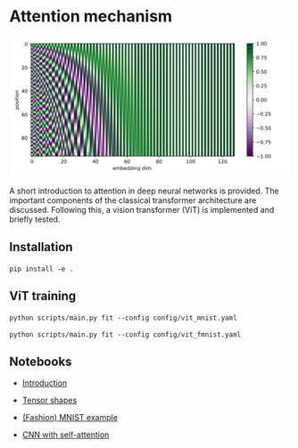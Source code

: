 # Attention mechanism

![Sinusoidal encoding of spatial positions or times](assets/sinusoidal.svg "Sinusoidal encoding")

A short introduction to attention in deep neural networks is provided.
The important components of the classical transformer architecture are discussed.
Following this, a vision transformer (ViT) is implemented and briefly tested.

## Installation

```
pip install -e .
```

## ViT training

```
python scripts/main.py fit --config config/vit_mnist.yaml
```

```
python scripts/main.py fit --config config/vit_fmnist.yaml
```

## Notebooks

- [Introduction](notebooks/intro.ipynb)

- [Tensor shapes](notebooks/shapes.ipynb)

- [(Fashion) MNIST example](notebooks/vit.ipynb)

- [CNN with self-attention](notebooks/cnn_attn.ipynb)

